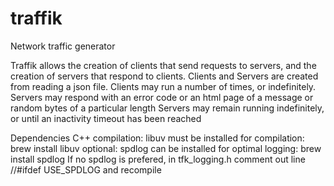 # traffik
Network traffic generator

Traffik allows the creation of clients that send requests to servers, and the creation of servers that respond to clients.
Clients and Servers are created from reading a json file.
Clients may run a number of times, or indefinitely.  
Servers may respond with an error code or an html page of a message or random bytes of a particular length
Servers may remain running indefinitely, or until an inactivity timeout has been reached

Dependencies
C++ compilation:
  libuv must be installed for compilation: brew install libuv
  optional: spdlog can be installed for optimal logging: brew install spdlog
  If no spdlog is prefered, in tfk_logging.h comment out line //#ifdef USE_SPDLOG and recompile

